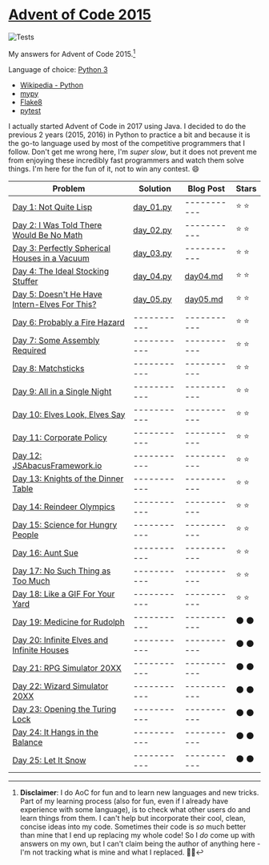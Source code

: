 # [Advent of Code 2015](https://adventofcode.com/2021)

![Tests](https://github.com/eduellery/aoc-2015/actions/workflows/python-package.yml/badge.svg)

My answers for Advent of Code 2015.[^disclaimer]

Language of choice: [Python 3](https://www.python.org/)

* [Wikipedia - Python](https://en.wikipedia.org/wiki/Python_(programming_language))
* [mypy](http://mypy-lang.org/)
* [Flake8](https://flake8.pycqa.org/)
* [pytest](https://docs.pytest.org/)

I actually started Advent of Code in 2017 using Java. I decided to do the previous 2 years (2015, 2016) in Python to practice a bit and because it is the go-to language used by most of the competitive programmers that I follow. Don't get me wrong here, I'm _super slow_, but it does not prevent me from enjoying these incredibly fast programmers and watch them solve things. I'm here for the fun of it, not to win any contest. :smile:

| Problem | Solution | Blog Post | Stars |
| ------- | -------- | --------- | ----- |
| [Day 1: Not Quite Lisp ](https://adventofcode.com/2015/day/1)                        |[day_01.py](src/aoc/day_01.py)|-----------| :star: :star: |
| [Day 2: I Was Told There Would Be No Math](https://adventofcode.com/2015/day/2)      |[day_02.py](src/aoc/day_02.py)|-----------| :star: :star: |
| [Day 3: Perfectly Spherical Houses in a Vacuum](https://adventofcode.com/2015/day/3) |[day_03.py](src/aoc/day_03.py)|-----------| :star: :star: |
| [Day 4: The Ideal Stocking Stuffer](https://adventofcode.com/2015/day/4)             |[day_04.py](src/aoc/day_04.py)|[day04.md](blog/day04.md)| :star: :star: |
| [Day 5: Doesn't He Have Intern-Elves For This?](https://adventofcode.com/2015/day/5) |[day_05.py](src/aoc/day_05.py)|[day05.md](blog/day05.md)| :star: :star: |
| [Day 6: Probably a Fire Hazard](https://adventofcode.com/2015/day/6)                 |-----------|-----------| :star: :star: |
| [Day 7: Some Assembly Required](https://adventofcode.com/2015/day/7)                 |-----------|-----------| :star: :star: |
| [Day 8: Matchsticks](https://adventofcode.com/2015/day/8)                            |-----------|-----------| :star: :star: |
| [Day 9: All in a Single Night](https://adventofcode.com/2015/day/9)                  |-----------|-----------| :star: :star: |
| [Day 10: Elves Look, Elves Say](https://adventofcode.com/2015/day/10)                |-----------|-----------| :star: :star: |
| [Day 11: Corporate Policy](https://adventofcode.com/2015/day/11)                     |-----------|-----------| :star: :star: |
| [Day 12: JSAbacusFramework.io](https://adventofcode.com/2015/day/12)                 |-----------|-----------| :star: :star: |
| [Day 13: Knights of the Dinner Table](https://adventofcode.com/2015/day/13)          |-----------|-----------| :star: :star: |
| [Day 14: Reindeer Olympics](https://adventofcode.com/2015/day/14)                    |-----------|-----------| :star: :star: |
| [Day 15: Science for Hungry People](https://adventofcode.com/2015/day/15)            |-----------|-----------| :star: :star: |
| [Day 16: Aunt Sue](https://adventofcode.com/2015/day/16)                             |-----------|-----------| :star: :star: |
| [Day 17: No Such Thing as Too Much](https://adventofcode.com/2015/day/17)            |-----------|-----------| :star: :star: |
| [Day 18: Like a GIF For Your Yard](https://adventofcode.com/2015/day/18)             |-----------|-----------| :star: :star: |
| [Day 19: Medicine for Rudolph](https://adventofcode.com/2015/day/19)                 |-----------|-----------| :black_circle: :black_circle: |
| [Day 20: Infinite Elves and Infinite Houses](https://adventofcode.com/2015/day/20)   |-----------|-----------| :black_circle: :black_circle: |
| [Day 21: RPG Simulator 20XX](https://adventofcode.com/2015/day/21)                   |-----------|-----------| :black_circle: :black_circle: |
| [Day 22: Wizard Simulator 20XX](https://adventofcode.com/2015/day/22)                |-----------|-----------| :black_circle: :black_circle: |
| [Day 23: Opening the Turing Lock](https://adventofcode.com/2015/day/23)              |-----------|-----------| :black_circle: :black_circle: |
| [Day 24: It Hangs in the Balance](https://adventofcode.com/2015/day/24)              |-----------|-----------| :black_circle: :black_circle: |
| [Day 25: Let It Snow](https://adventofcode.com/2015/day/25)                          |-----------|-----------| :black_circle: :black_circle: |

[^disclaimer]: **Disclaimer**: I do AoC for fun and to learn new languages and new tricks. Part of my learning process (also for fun, even if I
already have experience with some language), is to check what other users do and learn things from them. I can't help but incorporate
their cool, clean, concise ideas into my code. Sometimes their code is *so* much better than mine that I end up replacing my whole code!
So I *do* come up with answers on my own, but I can't claim being the author of anything here - I'm not tracking what is mine and what I replaced. 🤷🏽‍
